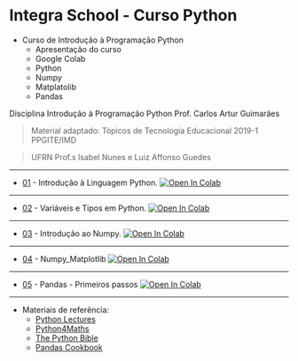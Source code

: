 # Integra School - Curso Python
- Curso de Introdução à Programação Python
  - Apresentação do curso
  - Google Colab
  - Python
  - Numpy
  - Matplatolib 
  - Pandas

Disciplina Introdução à Programação Python
Prof. Carlos Artur Guimarães

> Material adaptado: Tópicos de Tecnologia Educacional  2019-1 PPGITE/IMD 

> UFRN Prof.s Isabel Nunes e Luiz Affonso Guedes

---

* [01](Aula_1_Python.ipynb) - Introdução à Linguagem Python. [![Open In Colab](https://colab.research.google.com/assets/colab-badge.svg)](https://colab.research.google.com/github/arturgmrs/integraschoolpython/blob/master/Aula_1_Python.ipynb)

---

* [02](Aula_2_Python.ipynb) - Variáveis e Tipos em Python. [![Open In Colab](https://colab.research.google.com/assets/colab-badge.svg)](https://colab.research.google.com/github/arturgmrs/integraschoolpython/blob/master/Aula_2_Python.ipynb)

---

* [03](Aula_3_Numpy.ipynb) - Introdução ao Numpy. [![Open In Colab](https://colab.research.google.com/assets/colab-badge.svg)](https://colab.research.google.com/github/arturgmrs/integraschoolpython/blob/master/Aula_3_Numpy.ipynb)

---

* [04](Aula_4_Numpy_Matplotib.ipynb) - Numpy_Matplotlib [![Open In Colab](https://colab.research.google.com/assets/colab-badge.svg)](https://colab.research.google.com/github/arturgmrs/integraschoolpython/blob/master/Aula_4_Numpy_Matplotib.ipynb)

---

* [05](Aula_5Pandas.ipynb) - Pandas - Primeiros passos [![Open In Colab](https://colab.research.google.com/assets/colab-badge.svg)](https://colab.research.google.com/github/arturgmrs/integraschoolpython/blob/master/Aula_5Pandas.ipynb)

---

* Materiais de referência:
  * [Python Lectures](https://github.com/rajathkmp/Python-Lectures.git)
  * [Python4Maths](https://gitlab.erc.monash.edu.au/andrease/Python4Maths.git)
  * [The Python Bible](https://www.udemy.com/the-python-bible/)
  * [Pandas Cookbook](https://github.com/PacktPublishing/Pandas-Cookbook)
